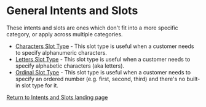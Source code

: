 # General Intents and Slots

These intents and slots are ones which don't fit into a more specific category, or apply across multiple categories.

- [Characters Slot Type](./characters) - This slot type is useful when a customer needs to specify alphanumeric characters.
- [Letters Slot Type](./letters) - This slot type is useful when a customer needs to specify alphabetic  characters (aka letters).
- [Ordinal Slot Type](./ordinal) - This slot type is useful when a customer needs to specify an ordered number (e.g. first, second, third) and there's no built-in slot type for it.

[Return to Intents and Slots landing page](..)